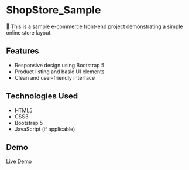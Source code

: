 # ShopStore_Sample

👋 This is a sample e-commerce front-end project demonstrating a simple online store layout.

## Features
- Responsive design using Bootstrap 5  
- Product listing and basic UI elements  
- Clean and user-friendly interface

## Technologies Used
- HTML5  
- CSS3  
- Bootstrap 5  
- JavaScript (if applicable)
  
## Demo  

[Live Demo](https://tdmxhoko.github.io/ShopStore_Sample/)
